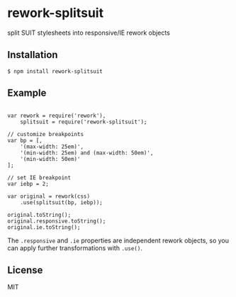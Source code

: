 
# rework-splitsuit

  split SUIT stylesheets into responsive/IE rework objects

## Installation

    $ npm install rework-splitsuit

## Example

```

var rework = require('rework'),
    splitsuit = require('rework-splitsuit');

// customize breakpoints
var bp = [,
    '(max-width: 25em)',
    '(min-width: 25em) and (max-width: 50em)',
    '(min-width: 50em)'
];

// set IE breakpoint
var iebp = 2;

var original = rework(css)
    .use(splitsuit(bp, iebp));

original.toString();
original.responsive.toString();
original.ie.toString();

```

The `.responsive` and `.ie` properties are independent rework objects, 
so you can apply further transformations with `.use()`.


## License

  MIT
